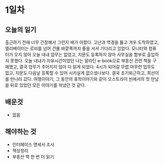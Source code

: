 # 1일차
## 오늘의 일기
출근하기 전에 너무 긴장해서 그런지 배가 아팠다. 고난과 역경을 뚫고 겨우 도착하였고, 엘리베이터는 로비를 넘어 건물 바깥쪽까지 줄을 서서 기다리고 있었다. 모니터와 컴퓨터가 오지 않아 오늘 내내 업무는 없었고, 지문도 등록하지 않아 사무실을 함부로 출입하지 못했다. 오늘 내내가 자유시간이었던 나는 알라딘 e-book으로 부동산 관련 책을 구매했고, 결국 업무가 주어지지 않아 다 읽게 되었다. 4시가 되어갈 무렵 아무런 업무도 없고, 지문도 다음날 등록할 수 있어 시키실게 없으셨나보다. 결국 조기퇴근하고, 희선이를 만나러 갔다. 여행이야기, 그 동안의 휴학이야기와 같이 오스트라이 빈에서의 첫 만남을 뒤로 있었던 모든 이야기를 꺼냈던 것 같다.

## 배운것
- 없음

## 해야하는 것
- 인터페이스 명세서 조사
- 책상정리
- 부동산 책 한 번 더 읽기
